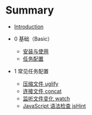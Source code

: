 # Summary

* [Introduction](README.md)

* 0 基础（Basic）
    * [安装与使用](./Books/Install.md)
    * [任务配置](./Books/TaskConfig.md)
* 1 常见任务配置
	* [压缩文件 uglify](./Books/uglify.md)
	* [连接文件 concat](./Books/concat.md)
	* [监听文件变化 watch](./Books/watch.md)
	* [JavaScript 语法检查 jsHint](./Books/jsHint.md)


